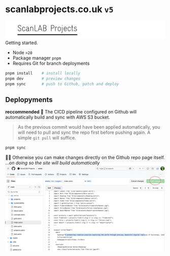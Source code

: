 # scanlabprojects.co.uk `v5`

![](scanlabprojects.png)
Getting started.

- Node `>20`
- Package manager `pnpm`
- Requires Git for branch deployments

```bash
pnpm install    # install locally
pnpm dev        # preview changes
pnpm sync       # push to Github, patch and deploy
```

## Deplopyments

**reccommended**
🚀 The CICD pipeline configured on Github will automatically build and sync with AWS S3 bucket.

> As the previous commit would have been applied automatically, you will need to pull and sync the repo first before pushing again. A simple `git pull` will suffice.

```bash
pnpm sync
```

🧑‍💻 Otherwise you can make changes directly on the Github repo page itself.
_...on doing so the site will build automatically_
![](changes.jpg)
